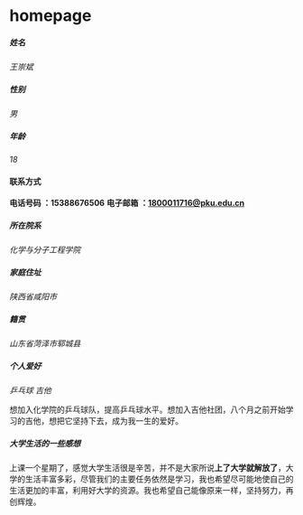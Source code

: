 # homepage


##### 姓名
*王崇斌*

##### 性别
*男*

##### 年龄
*18*

#### 联系方式

**电话号码 ：15388676506**
**电子邮箱 ：1800011716@pku.edu.cn**

##### 所在院系
*化学与分子工程学院*


##### 家庭住址
*陕西省咸阳市*

##### 籍贯
*山东省菏泽市郓城县*

##### 个人爱好
*乒乓球  吉他*

想加入化学院的乒乓球队，提高乒乓球水平。想加入吉他社团，八个月之前开始学习的吉他，想把它坚持下去，成为我一生的爱好。

##### 大学生活的一些感想
上课一个星期了，感觉大学生活很是辛苦，并不是大家所说**上了大学就解放了**，大学的生活丰富多彩，尽管我们的主要任务依然是学习，我也希望尽可能地使自己的生活更加的丰富，利用好大学的资源。我也希望自己能像原来一样，坚持努力，再创辉煌。


